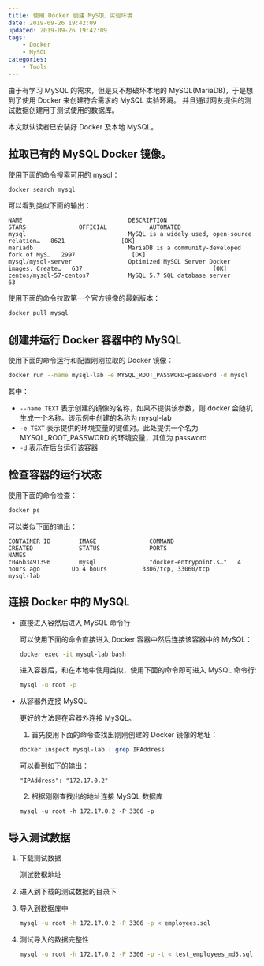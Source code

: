 ```yaml
---
title: 使用 Docker 创建 MySQL 实验环境
date: 2019-09-26 19:42:09
updated: 2019-09-26 19:42:09
tags:
    - Docker
    - MySQL
categories:
    - Tools
---
```


由于有学习 MySQL 的需求，但是又不想破坏本地的 MySQL(MariaDB)，于是想到了使用 Docker 来创建符合需求的 MySQL 实验环境。
并且通过网友提供的测试数据创建用于测试使用的数据库。

本文默认读者已安装好 Docker 及本地 MySQL。

<!-- more -->

## 拉取已有的 MySQL Docker 镜像。

使用下面的命令搜索可用的 mysql：

```sh
docker search mysql
```

可以看到类似下面的输出：

~~~
NAME                              DESCRIPTION                                     STARS               OFFICIAL            AUTOMATED
mysql                             MySQL is a widely used, open-source relation…   8621                [OK]
mariadb                           MariaDB is a community-developed fork of MyS…   2997                [OK]
mysql/mysql-server                Optimized MySQL Server Docker images. Create…   637                                     [OK]
centos/mysql-57-centos7           MySQL 5.7 SQL database server                   63
~~~

使用下面的命令拉取第一个官方镜像的最新版本：

```sh
docker pull mysql
```

## 创建并运行 Docker 容器中的 MySQL

使用下面的命令运行和配置刚刚拉取的 Docker 镜像：

```sh
docker run --name mysql-lab -e MYSQL_ROOT_PASSWORD=password -d mysql
```

其中：

- `--name TEXT` 表示创建的镜像的名称，如果不提供该参数，则 docker 会随机生成一个名称。该示例中创建的名称为 mysql-lab
- `-e TEXT` 表示提供的环境变量的键值对。此处提供一个名为 MYSQL_ROOT_PASSWORD 的环境变量，其值为 password
- `-d` 表示在后台运行该容器

## 检查容器的运行状态

使用下面的命令检查：

```sh
docker ps
```

可以类似下面的输出：

~~~
CONTAINER ID        IMAGE               COMMAND                  CREATED             STATUS              PORTS                                           NAMES
c046b3491396        mysql               "docker-entrypoint.s…"   4 hours ago         Up 4 hours          3306/tcp, 33060/tcp                             mysql-lab
~~~

## 连接 Docker 中的 MySQL

- 直接进入容然后进入 MySQL 命令行

    可以使用下面的命令直接进入 Docker 容器中然后连接该容器中的 MySQL：

    ```sh
    docker exec -it mysql-lab bash
    ```

    进入容器后，和在本地中使用类似，使用下面的命令即可进入 MySQL 命令行:

    ```sh
    mysql -u root -p
    ```

- 从容器外连接 MySQL

    更好的方法是在容器外连接 MySQL。

    1. 首先使用下面的命令查找出刚刚创建的 Docker 镜像的地址：

    ```sh
    docker inspect mysql-lab | grep IPAddress
    ```

    可以看到如下的输出：

    ~~~
    "IPAddress": "172.17.0.2"
    ~~~

    2. 根据刚刚查找出的地址连接 MySQL 数据库

    ~~~
    mysql -u root -h 172.17.0.2 -P 3306 -p
    ~~~

## 导入测试数据

1. 下载测试数据

    [测试数据地址](https://github.com/datacharmer/test_db)

1. 进入到下载的测试数据的目录下

1. 导入到数据库中

    ```sh
    mysql -u root -h 172.17.0.2 -P 3306 -p < employees.sql
    ```

1. 测试导入的数据完整性

    ```sh
    mysql -u root -h 172.17.0.2 -P 3306 -p -t < test_employees_md5.sql
    ```